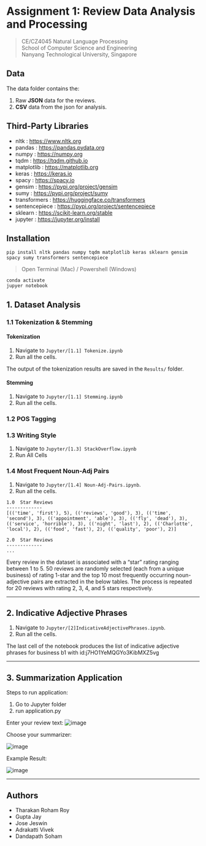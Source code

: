 # Assignment 1: Review Data Analysis and Processing
> CE/CZ4045 Natural Language Processing \
> School of Computer Science and Engineering \
> Nanyang Technological University, Singapore

##  Data

The data folder contains the: 
1. Raw **JSON** data for the reviews.
2. **CSV** data from the json for analysis.

##  Third-Party Libraries 
* nltk : https://www.nltk.org
* pandas : https://pandas.pydata.org
* numpy : https://numpy.org
* tqdm : https://tqdm.github.io
* matplotlib : https://matplotlib.org
* keras : https://keras.io
* spacy : https://spacy.io
* gensim : https://pypi.org/project/gensim
* sumy : https://pypi.org/project/sumy
* transformers : https://huggingface.co/transformers
* sentencepiece : https://pypi.org/project/sentencepiece
* sklearn : https://scikit-learn.org/stable
* jupyter : https://jupyter.org/install

##  Installation 

```console
pip install nltk pandas numpy tqdm matplotlib keras sklearn gensim spacy sumy transformers sentencepiece
```

> Open Terminal (Mac) / Powershell (Windows)

```console
conda activate
jupyer notebook
```

## 1. Dataset Analysis
### 1.1 Tokenization & Stemming
#### Tokenization
1. Navigate to `Jupyter/[1.1] Tokenize.ipynb`
2. Run all the cells.

The output of the tokenization results are saved in the `Results/` folder.
#### Stemming
1. Navigate to `Jupyter/[1.1] Stemming.ipynb`
2. Run all the cells.

### 1.2 POS Tagging

### 1.3 Writing Style
1. Navigate to `Jupyter/[1.3] StackOverflow.ipynb`
2. Run All Cells

### 1.4 Most Frequent Noun-Adj Pairs
1. Navigate to `Jupyter/[1.4] Noun-Adj-Pairs.ipynb`.
2. Run all the cells.

```
1.0  Star Reviews
-------------
[(('time', 'first'), 5), (('reviews', 'good'), 3), (('time', 'second'), 3), (('appointment', 'able'), 3), (('fly', 'dead'), 3), (('service', 'horrible'), 3), (('night', 'last'), 2), (('Charlotte', 'local'), 2), (('food', 'fast'), 2), (('quality', 'poor'), 2)]

2.0  Star Reviews
-------------
...
```

Every review in the dataset is associated with a “star” rating ranging between 1 to 5. 50 reviews are randomly selected (each from a unique business) of rating 1-star and the top 10 most frequently occurring noun-adjective pairs are extracted in the below tables. The process is repeated for 20 reviews with rating 2, 3, 4, and 5 stars respectively.

---

## 2. Indicative Adjective Phrases
1. Navigate to `Jupyter/[2]IndicativeAdjectivePhrases.ipynb`.
2. Run all the cells. 

The last cell of the notebook produces the list of indicative adjective phrases for business b1 with id:j7HO1YeMQGYo3KibMXZ5vg

---

## 3. Summarization Application

Steps to run application:
1. Go to Jupyter folder
2. run application.py 

Enter your review text:
![image](https://user-images.githubusercontent.com/43417744/138554561-24c4801f-b70f-4bf1-b620-d6fd5e8f2c46.png)

Choose your summarizer:

![image](https://user-images.githubusercontent.com/43417744/138554589-2b78da69-aee3-4479-a3ee-52c9407a49fa.png)

Example Result:

![image](https://user-images.githubusercontent.com/43417744/138554635-b0604d04-efdf-4bf9-b3e2-3222f6a4b2cc.png)

----

## Authors

* Tharakan Roham Roy
* Gupta Jay
* Jose Jeswin
* Adrakatti Vivek
* Dandapath Soham


